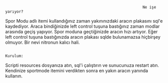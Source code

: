                                                                  Ne işe yarıyor?



Spor Modu adlı itemi kullandığınız zaman yakınınızdaki aracın plakasını sql'e kaydediyor. Araca bindiğinizde left control tuşuna bastığınız zaman modlar arasında geçiş yapıyor. Spor moduna geçtiğinizde aracın hızı artıyor. Eğer left control tuşuna bastığınızda aracın plakası sqlde bulunamazsa hiçbirşey olmuyor. Bir nevi nitronun kalıcı hali.




                                                                    Kurulum:



Scripti resources dosyanıza atın, sql'i çalıştırın ve sunucunuza restart atın. Kendinize sportmode itemini verdikten sonra en yakın aracın yanında kullanın.

